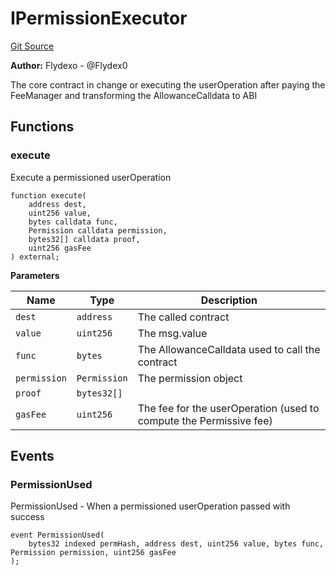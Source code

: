 # IPermissionExecutor
[Git Source](https://github.com/permissivelabs/core/blob/d0719570d71b02a6308e94b636f8594e86ad2ce4/src/interfaces/IPermissionExecutor.sol)

**Author:**
Flydexo - @Flydex0

The core contract in change or executing the userOperation after paying the FeeManager and transforming the AllowanceCalldata to ABI


## Functions
### execute

Execute a permissioned userOperation


```solidity
function execute(
    address dest,
    uint256 value,
    bytes calldata func,
    Permission calldata permission,
    bytes32[] calldata proof,
    uint256 gasFee
) external;
```
**Parameters**

|Name|Type|Description|
|----|----|-----------|
|`dest`|`address`|The called contract|
|`value`|`uint256`|The msg.value|
|`func`|`bytes`|The AllowanceCalldata used to call the contract|
|`permission`|`Permission`|The permission object|
|`proof`|`bytes32[]`||
|`gasFee`|`uint256`|The fee for the userOperation (used to compute the Permissive fee)|


## Events
### PermissionUsed
PermissionUsed - When a permissioned userOperation passed with success


```solidity
event PermissionUsed(
    bytes32 indexed permHash, address dest, uint256 value, bytes func, Permission permission, uint256 gasFee
);
```

